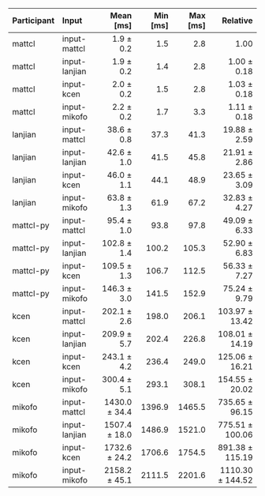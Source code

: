 | Participant | Input | Mean [ms] | Min [ms] | Max [ms] | Relative |
|:---|:---|---:|---:|---:|---:|
| mattcl | input-mattcl | 1.9 ± 0.2 | 1.5 | 2.8 | 1.00 |
| mattcl | input-lanjian | 1.9 ± 0.2 | 1.4 | 2.8 | 1.00 ± 0.18 |
| mattcl | input-kcen | 2.0 ± 0.2 | 1.5 | 2.8 | 1.03 ± 0.18 |
| mattcl | input-mikofo | 2.2 ± 0.2 | 1.7 | 3.3 | 1.11 ± 0.18 |
| lanjian | input-mattcl | 38.6 ± 0.8 | 37.3 | 41.3 | 19.88 ± 2.59 |
| lanjian | input-lanjian | 42.6 ± 1.0 | 41.5 | 45.8 | 21.91 ± 2.86 |
| lanjian | input-kcen | 46.0 ± 1.1 | 44.1 | 48.9 | 23.65 ± 3.09 |
| lanjian | input-mikofo | 63.8 ± 1.3 | 61.9 | 67.2 | 32.83 ± 4.27 |
| mattcl-py | input-mattcl | 95.4 ± 1.0 | 93.8 | 97.8 | 49.09 ± 6.33 |
| mattcl-py | input-lanjian | 102.8 ± 1.4 | 100.2 | 105.3 | 52.90 ± 6.83 |
| mattcl-py | input-kcen | 109.5 ± 1.3 | 106.7 | 112.5 | 56.33 ± 7.27 |
| mattcl-py | input-mikofo | 146.3 ± 3.0 | 141.5 | 152.9 | 75.24 ± 9.79 |
| kcen | input-mattcl | 202.1 ± 2.6 | 198.0 | 206.1 | 103.97 ± 13.42 |
| kcen | input-lanjian | 209.9 ± 5.7 | 202.4 | 226.8 | 108.01 ± 14.19 |
| kcen | input-kcen | 243.1 ± 4.2 | 236.4 | 249.0 | 125.06 ± 16.21 |
| kcen | input-mikofo | 300.4 ± 5.1 | 293.1 | 308.1 | 154.55 ± 20.02 |
| mikofo | input-mattcl | 1430.0 ± 34.4 | 1396.9 | 1465.5 | 735.65 ± 96.15 |
| mikofo | input-lanjian | 1507.4 ± 18.0 | 1486.9 | 1521.0 | 775.51 ± 100.06 |
| mikofo | input-kcen | 1732.6 ± 24.2 | 1706.6 | 1754.5 | 891.38 ± 115.19 |
| mikofo | input-mikofo | 2158.2 ± 45.1 | 2111.5 | 2201.6 | 1110.30 ± 144.52 |
